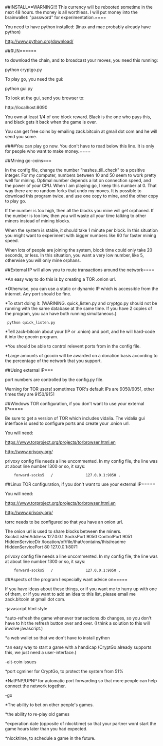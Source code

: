 ##INSTALL==WARNING!!! This currency will be rebooted sometime in the next 48 hours. the money is all worthless. I will put money into the brainwallet: "password" for experimentation.====

You need to have python installed: (linux and mac probably already have python)

http://www.python.org/download/

##RUN======

to download the chain, and to broadcast your moves, you need this running:

python cryptgo.py

To play go, you need the gui:

python gui.py



To look at the gui, send you browser to: 

http://localhost:8090

You own at least 1/4 of one block reward. Black is the one who pays this, and black gets it back when the game is over. 

You can get free coins by emailing zack.bitcoin at gmail dot com and he will send you some.


####You can play go now. You don't have to read below this line. It is only for people who want to make money.====

##Mining go-coins===

In the config file, change the number "hashes_till_check" to a positive integer. For my computer, numbers between 10 and 50 seem to work pretty well for mining. Optimal number depends a lot on connection speed, and the power of your CPU.
When I am playing go, I keep this number at 0. That way there are no random forks that undo my moves. It is possible to download this program twice, and use one copy to mine, and the other copy to play go.

If the number is too high, then all the blocks you mine will get orphaned. If the number is too low, then you will waste all your time talking to other miners instead of mining blocks.

When the system is stable, it should take 1 minute per block. In this situation you might want to experiment with bigger numbers like 60 for faster mining speed.

When lots of people are joining the system, block time could only take 20 seconds, or less. In this situation, you want a very low number, like 5, otherwise you will only mine orphans.

##External IP will allow you to route transactions around the network====

*An easy way to do this is by creating a TOR .onion url. 

*Otherwise, you can use a static or dynamic IP which is accessible from the internet. Any port should be fine.

*To start doing it: (WARINING. quick_listen.py and cryptgo.py should not be running with the same database at the same time. If you have 2 copies of the program, you can have both running simultaneous.) 

     python quick_listen.py

*Tell zack-bitcoin about your (IP or .onion) and port, and he will hard-code it into the gocoin program.

*You should be able to control relevent ports from in the config file.

*Large amounts of gocoin will be awarded on a donation basis according to the percentage of the network that you support.

##Using external IP===

port numbers are controlled by the config.py file.

Warning for TOR users! sometimes TOR's default IPs are 9050/9051, other times they are 9150/9151

##Windows TOR configuration, if you don't want to use your external IP=====

Be sure to get a version of TOR which includes vidalia. The vidalia gui interface is used to configure ports and create your .onion url.

You will need:

https://www.torproject.org/projects/torbrowser.html.en

http://www.privoxy.org/

privoxy config file needs a line uncommented. In my config file, the line was at about line number 1300 or so, it says:

        forward-socks5   /               127.0.0.1:9050 .

##Linux TOR configuration, if you don't want to use your external IP=====

You will need:

https://www.torproject.org/projects/torbrowser.html.en

http://www.privoxy.org/

torrc needs to be configured so that you have an onion url.

The onion url is used to share blocks between the miners.
        SocksListenAddress 127.0.0.1
        SocksPort 9050
        ControlPort 9051
        HiddenServiceDir /location/of/file/that/contains/this/readme
        HiddenServicePort 80 127.0.0.1:8071

privoxy config file needs a line uncommented. In my config file, the line was at about line number 1300 or so, it says:

        forward-socks5   /               127.0.0.1:9050 .


##Aspects of the program I especially want advice on=====

If you have ideas about these things, or if you want me to hurry up with one of them, or if you want to add an idea to this list, please email me zack.bitcoin at gmail dot com.

-javascript html style

*auto-refresh the game whenever transactions.db changes, so you don't have to hit the refresh button over and over. (I think a solution to this will involve javascript.)

*a web wallet so that we don't have to install python

*an easy way to start a game with a handicap (CryptGo already supports this, we just need a user-interface.)

-alt-coin issues

*port cgminer for CryptGo, to protect the system from 51%

*NatPNP/UPNP for automatic port forwarding so that more people can help connect the network together.

-go 

*The ability to bet on other people's games.

*the ability to re-play old games

*experation date (opposite of nlocktime) so that your partner wont start the game hours later than you had expected.

*nlocktime, to schedule a game in the future.
